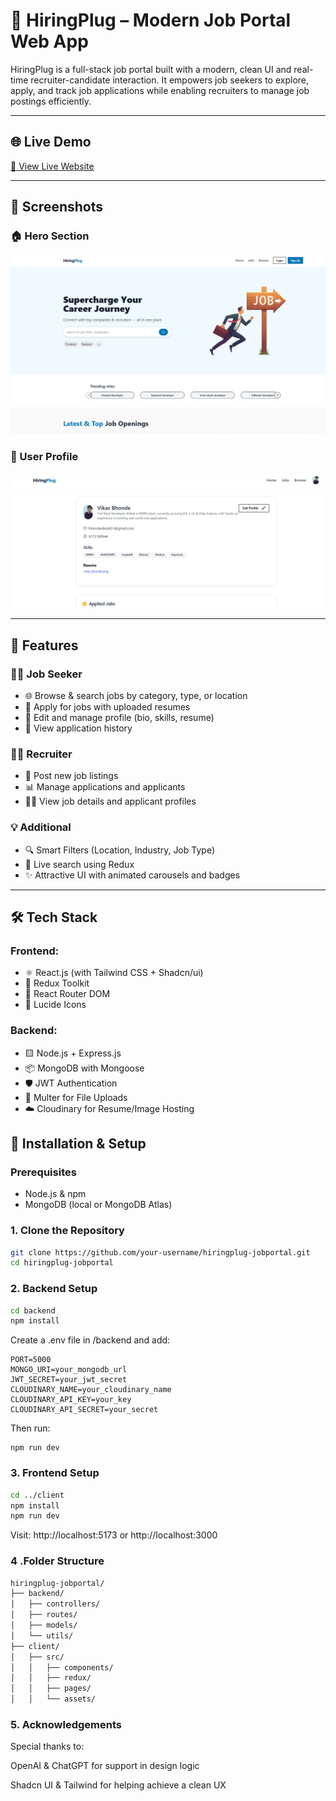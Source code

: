 # 🚀 HiringPlug – Modern Job Portal Web App

HiringPlug is a full-stack job portal built with a modern, clean UI and real-time recruiter-candidate interaction. It empowers job seekers to explore, apply, and track job applications while enabling recruiters to manage job postings efficiently.

---

## 🌐 Live Demo

[🔗 View Live Website ](https://hiringplug.onrender.com/)

---
## 📸 Screenshots

### 🏠 Hero Section
![Home](./FRONTEND/screenshots/home.png)


### 👤 User Profile
![Profile](./FRONTEND/screenshots/profile.png)

---


## 📌 Features

### 👨‍💼 Job Seeker
- 🌐 Browse & search jobs by category, type, or location
- 📝 Apply for jobs with uploaded resumes
- 📁 Edit and manage profile (bio, skills, resume)
- 📄 View application history

### 🧑‍💼 Recruiter
- 🧾 Post new job listings
- 📊 Manage applications and applicants
- 🧑‍💻 View job details and applicant profiles

### 💡 Additional
- 🔍 Smart Filters (Location, Industry, Job Type)
- 🔁 Live search using Redux
- ✨ Attractive UI with animated carousels and badges

---

## 🛠️ Tech Stack

### Frontend:
- ⚛️ React.js (with Tailwind CSS + Shadcn/ui)
- 🔄 Redux Toolkit
- 🧭 React Router DOM
- 🎨 Lucide Icons

### Backend:
- 🟨 Node.js + Express.js
- 📦 MongoDB with Mongoose
- 🛡️ JWT Authentication
- 📁 Multer for File Uploads
- ☁️ Cloudinary for Resume/Image Hosting


## 🔧 Installation & Setup

### Prerequisites
- Node.js & npm
- MongoDB (local or MongoDB Atlas)

### 1. Clone the Repository

```bash
git clone https://github.com/your-username/hiringplug-jobportal.git
cd hiringplug-jobportal

```
### 2. Backend Setup
```bash
cd backend
npm install
```
Create a .env file in /backend and add:
```
PORT=5000
MONGO_URI=your_mongodb_url
JWT_SECRET=your_jwt_secret
CLOUDINARY_NAME=your_cloudinary_name
CLOUDINARY_API_KEY=your_key
CLOUDINARY_API_SECRET=your_secret
```
Then run:
```
npm run dev

```
### 3. Frontend Setup
```bash
cd ../client
npm install
npm run dev

````
Visit: http://localhost:5173 or http://localhost:3000
### 4 .Folder Structure
```bash
hiringplug-jobportal/
├── backend/
│   ├── controllers/
│   ├── routes/
│   ├── models/
│   └── utils/
├── client/
│   ├── src/
│   │   ├── components/
│   │   ├── redux/
│   │   ├── pages/
│   │   └── assets/

```
### 5. Acknowledgements
Special thanks to:

OpenAI & ChatGPT for support in design logic

Shadcn UI & Tailwind for helping achieve a clean UX











